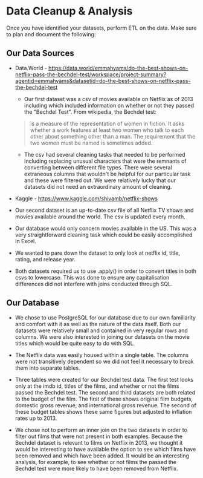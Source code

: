 # **Data Cleanup & Analysis**

Once you have identified your datasets, perform ETL on the data. Make sure to plan and document the following:


## Our Data Sources
  * Data.World - https://data.world/emmahyams/do-the-best-shows-on-netflix-pass-the-bechdel-test/workspace/project-summary?agentid=emmahyams&datasetid=do-the-best-shows-on-netflix-pass-the-bechdel-test
    * Our first dataset was a csv of movies available on Netflix as of 2013 including which included information on whether or not they passed the "Bechdel Test". From wikipedia, the Bechdel test: 
    >is a measure of the representation of women in fiction. It asks whether a work features at least two women who talk to each other about something other than a man. The requirement that the two women must be named is sometimes added.
    
    * The csv had several cleaning tasks that needed to be performed including replacing unusual characters that were the remnants of converting between different file types. There were several extraneous columns that wouldn't be helpful for our particular task and these were filtered out. We were relatively lucky that our datasets did not need an extraordinary amount of cleaning.
    
  * Kaggle - https://www.kaggle.com/shivamb/netflix-shows
   * Our second dataset is an up-to-date csv file of all Netflix TV shows and movies available around the world. The csv is updated every month.
   * Our database would only concern movies available in the US. This was a very straightforward cleaning task which could be easily accomplished in Excel.
   * We wanted to pare down the dataset to only look at netflix id, title, rating, and release year. 
   * Both datasets required us to use .apply() in order to convert titles in both csvs to lowercase. This was done to ensure any capitalisation differences did not interfere with joins conducted through SQL.
  
  
## Our Database
  * We chose to use PostgreSQL for our database due to our own familiarity and comfort with it as well as the nature of the data itself. Both our datasets were relatively small and contained in very regular rows and columns. We were also interested in joining our datasets on the movie titles which would be quite easy to do with SQL.
  
  * The Netflix data was easily housed within a single table. The columns were not transitively dependent so we did not feel it necessary to break them into separate tables.
  
  * Three tables were created for our Bechdel test data. The first test looks only at the imdb id, titles of the films, and whether or not the films passed the Bechdel test. The second and third datasets are both related to the budget of the film. The first of these shows original film budgets, domestic gross revenue, and international gross revenue. The second of these budget tables shows these same figures but adjusted to inflation rates up to 2013.
  
  * We chose not to perform an inner join on the two datasets in order to filter out films that were not present in both examples. Because the Bechdel dataset is relevant to films on Netflix in 2013, we thought it would be interesting to have available the option to see which films have been removed and which have been added. It would be an interesting analysis, for example, to see whether or not films the passed the Bechdel test were more likely to have been removed from Netflix.
    







